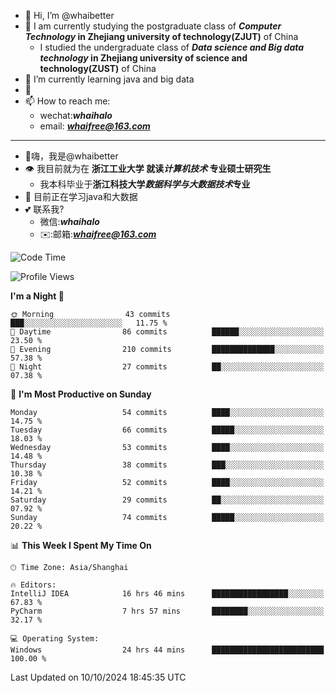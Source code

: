 - 👋 Hi, I’m @whaibetter
- 👀 I am currently studying the postgraduate class of ***Computer Technology* in Zhejiang university of technology(ZJUT)** of China
  -  I studied the undergraduate class of ***Data science and Big data technology* in Zhejiang university of science and technology(ZUST)** of China
- 🌱 I’m currently learning java and big data
- 💞️ 
- 📫 How to reach me: 
  - wechat:***whaihalo***
  - email: ***whaifree@163.com***
 ------------------------
- 👋嗨，我是@whaibetter
- 👁 我目前就为在 **浙江工业大学 就读*计算机技术* 专业硕士研究生**
  - 我本科毕业于**浙江科技大学*数据科学与大数据技术*专业**
- 🌴 目前正在学习java和大数据
- 💕 联系我?
  - 微信:***whaihalo***
  - ✉️:邮箱:***whaifree@163.com***

<!--START_SECTION:waka-->
![Code Time](http://img.shields.io/badge/Code%20Time-521%20hrs%2015%20mins-blue)

![Profile Views](http://img.shields.io/badge/Profile%20Views-0-blue)

**I'm a Night 🦉** 

```text
🌞 Morning                43 commits          ███░░░░░░░░░░░░░░░░░░░░░░   11.75 % 
🌆 Daytime                86 commits          ██████░░░░░░░░░░░░░░░░░░░   23.50 % 
🌃 Evening                210 commits         ██████████████░░░░░░░░░░░   57.38 % 
🌙 Night                  27 commits          ██░░░░░░░░░░░░░░░░░░░░░░░   07.38 % 
```
📅 **I'm Most Productive on Sunday** 

```text
Monday                   54 commits          ████░░░░░░░░░░░░░░░░░░░░░   14.75 % 
Tuesday                  66 commits          █████░░░░░░░░░░░░░░░░░░░░   18.03 % 
Wednesday                53 commits          ████░░░░░░░░░░░░░░░░░░░░░   14.48 % 
Thursday                 38 commits          ███░░░░░░░░░░░░░░░░░░░░░░   10.38 % 
Friday                   52 commits          ████░░░░░░░░░░░░░░░░░░░░░   14.21 % 
Saturday                 29 commits          ██░░░░░░░░░░░░░░░░░░░░░░░   07.92 % 
Sunday                   74 commits          █████░░░░░░░░░░░░░░░░░░░░   20.22 % 
```


📊 **This Week I Spent My Time On** 

```text
🕑︎ Time Zone: Asia/Shanghai

🔥 Editors: 
IntelliJ IDEA            16 hrs 46 mins      █████████████████░░░░░░░░   67.83 % 
PyCharm                  7 hrs 57 mins       ████████░░░░░░░░░░░░░░░░░   32.17 % 

💻 Operating System: 
Windows                  24 hrs 44 mins      █████████████████████████   100.00 % 
```


 Last Updated on 10/10/2024 18:45:35 UTC
<!--END_SECTION:waka-->
